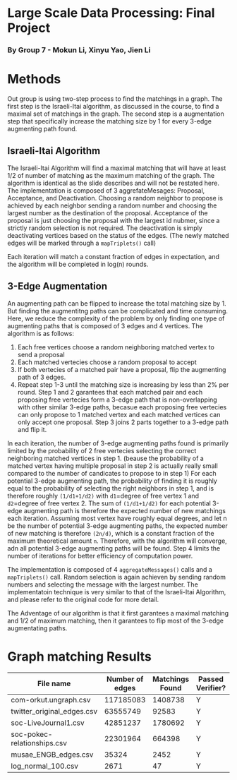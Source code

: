 # Large Scale Data Processing: Final Project
### By Group 7 - Mokun Li, Xinyu Yao, Jien Li


# Methods
Out group is using two-step process to find the matchings in a graph. The first step is the Israeli-Itai algorithm, as discussed in the course, to find a maximal set of matchings in the graph. The second step is a augmentation step that specifically increase the matching size by 1 for every 3-edge augmenting path found.

## Israeli-Itai Algorithm
The Israeli-Itai Algorithm will find a maximal matching that will have at least 1/2 of number of matching as the maximum matching of the graph. The algorithm is identical as the slide describes and will not be restated here.
The implementation is composed of 3 aggrefateMesages: Proposal, Acceptance, and Deactivation. Choosing a random neighbor to propose is achieved by each neighbor sending a random number and choosing the largest number as the destination of the proposal. Acceptance of the proposal is just choosing the proposal with the largest id nubmer, since a strictly random selection is not required. The deactivation is simply deactivating vertices based on the status of the edges. (The newly matched edges will be marked through a `mapTriplets()` call)

Each iteration will match a constant fraction of edges in expectation, and the algorithm will be completed in log(n) rounds.

## 3-Edge Augmentation
An augmenting path can be flipped to increase the total matching size by 1. But finding the augmentitng paths can be complicated and time consuming. Here, we reduce the complexity of the problem by only finding one type of augmenting paths that is composed of 3 edges and 4 vertices. The algorithm is as follows:
 1. Each free vertices choose a random neighboring matched vertex to send a proposal
 2. Each matched vertecies choose a random proposal to accept
 3. If both vertecies of a matched pair have a proposal, flip the augmenting path of 3 edges.
 4. Repeat step 1-3 until the matching size is increasing by less than 2% per round.
Step 1 and 2 garantees that each matched pair and each proposing free vertecies form a 3-edge path that is non-overlapping with other similar 3-edge paths, becasue each proposing free vertecies can only propose to 1 matched vertex and each matched vertices can only accept one proposal. Step 3 joins 2 parts together to a 3-edge path and flip it.

In each iteration, the number of 3-edge augmenting paths found is primarily limited by the probability of 2 free vertecies selecting the correct neighboring matched vertices in step 1. (beause the probability of a matched vertex having multiple proposal in step 2 is actually really small compared to the number of candicates to propose to in step 1) For each potential 3-edge augmenting path, the probability of finding it is roughly equal to the probability of selecting the right neighbors in step 1, and is therefore roughly `(1/d1+1/d2)` with `d1`=degree of free vertex 1 and `d2`=degree of free vertex 2. The sum of `(1/d1+1/d2)` for each potential 3-edge augmenting path is therefore the expected number of new matchings each iteration. Assuming most vertex have roughly equal degrees, and let n be the number of potential 3-edge augmenting paths, the expected number of new matching is therefore `(2n/d)`, which is a constant fraction of the maximum theoretical amount `n`. Therefore, with the algorithm will converge, adn all potential 3-edge augmenting paths will be found. Step 4 limits the number of iterations for better efficiency of computation power.


The implementation is composed of 4 `aggregateMessages()` calls and a `mapTriplets()` call. Random selection is again achieven by sending random numbers and selecting the message with the largest number. The implementatoin technique is very similar to that of the Israeli-Itai Algorithm, and please refer to the original code for more detail.


The Adventage of our algorithm is that it first garantees a maximal matching and 1/2 of maximum matching, then it garantees to flip most of the 3-edge augmentating paths.


# Graph matching Results

|           File name           |        Number of edges |        Matchings Found       |        Passed Verifier?       |     Time (sec)            |
| ------------------------------| -------------------| ---------------------------- | ---------------------------- |----------------------------|
| com-orkut.ungraph.csv         | 117185083                    | 1408738                      | Y                            |            |
| twitter_original_edges.csv    | 63555749                     | 92583                     |Y                                |            |
| soc-LiveJournal1.csv          | 42851237                     | 1780692                    | Y                              |            |
| soc-pokec-relationships.csv   | 22301964                     | 664398                    | Y                               |            |
| musae_ENGB_edges.csv          | 35324                        | 2452                    | Y                                 | 38           |
| log_normal_100.csv            | 2671                         | 47                     | Y                                  | 27          |







